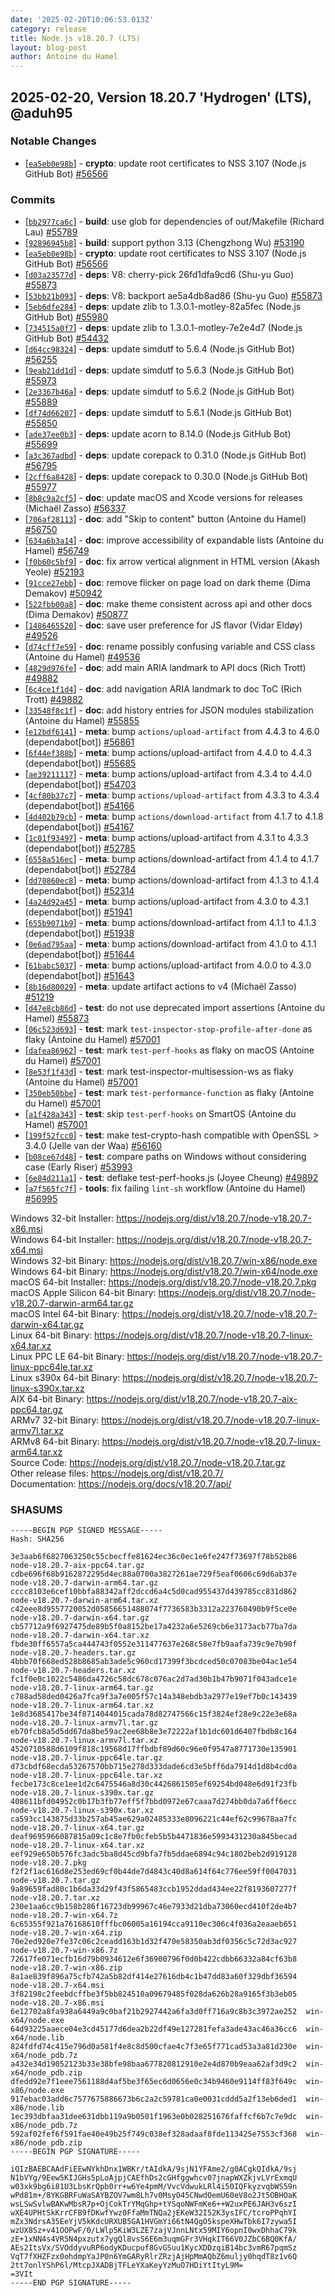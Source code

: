 ```yaml
---
date: '2025-02-20T10:06:53.013Z'
category: release
title: Node.js v18.20.7 (LTS)
layout: blog-post
author: Antoine du Hamel
---
```


## 2025-02-20, Version 18.20.7 'Hydrogen' (LTS), @aduh95

### Notable Changes

- \[[`ea5eb0e98b`](https://github.com/nodejs/node/commit/ea5eb0e98b)] - **crypto**: update root certificates to NSS 3.107 (Node.js GitHub Bot) [#56566](https://github.com/nodejs/node/pull/56566)

### Commits

- \[[`bb2977ca6c`](https://github.com/nodejs/node/commit/bb2977ca6c)] - **build**: use glob for dependencies of out/Makefile (Richard Lau) [#55789](https://github.com/nodejs/node/pull/55789)
- \[[`92896945b8`](https://github.com/nodejs/node/commit/92896945b8)] - **build**: support python 3.13 (Chengzhong Wu) [#53190](https://github.com/nodejs/node/pull/53190)
- \[[`ea5eb0e98b`](https://github.com/nodejs/node/commit/ea5eb0e98b)] - **crypto**: update root certificates to NSS 3.107 (Node.js GitHub Bot) [#56566](https://github.com/nodejs/node/pull/56566)
- \[[`d03a23577d`](https://github.com/nodejs/node/commit/d03a23577d)] - **deps**: V8: cherry-pick 26fd1dfa9cd6 (Shu-yu Guo) [#55873](https://github.com/nodejs/node/pull/55873)
- \[[`53bb21b093`](https://github.com/nodejs/node/commit/53bb21b093)] - **deps**: V8: backport ae5a4db8ad86 (Shu-yu Guo) [#55873](https://github.com/nodejs/node/pull/55873)
- \[[`5eb6dfe284`](https://github.com/nodejs/node/commit/5eb6dfe284)] - **deps**: update zlib to 1.3.0.1-motley-82a5fec (Node.js GitHub Bot) [#55980](https://github.com/nodejs/node/pull/55980)
- \[[`734515a0f7`](https://github.com/nodejs/node/commit/734515a0f7)] - **deps**: update zlib to 1.3.0.1-motley-7e2e4d7 (Node.js GitHub Bot) [#54432](https://github.com/nodejs/node/pull/54432)
- \[[`d64cc98324`](https://github.com/nodejs/node/commit/d64cc98324)] - **deps**: update simdutf to 5.6.4 (Node.js GitHub Bot) [#56255](https://github.com/nodejs/node/pull/56255)
- \[[`9eab21dd1d`](https://github.com/nodejs/node/commit/9eab21dd1d)] - **deps**: update simdutf to 5.6.3 (Node.js GitHub Bot) [#55973](https://github.com/nodejs/node/pull/55973)
- \[[`2e3367b46a`](https://github.com/nodejs/node/commit/2e3367b46a)] - **deps**: update simdutf to 5.6.2 (Node.js GitHub Bot) [#55889](https://github.com/nodejs/node/pull/55889)
- \[[`df74d66207`](https://github.com/nodejs/node/commit/df74d66207)] - **deps**: update simdutf to 5.6.1 (Node.js GitHub Bot) [#55850](https://github.com/nodejs/node/pull/55850)
- \[[`ade37ee0b3`](https://github.com/nodejs/node/commit/ade37ee0b3)] - **deps**: update acorn to 8.14.0 (Node.js GitHub Bot) [#55699](https://github.com/nodejs/node/pull/55699)
- \[[`a3c367adbd`](https://github.com/nodejs/node/commit/a3c367adbd)] - **deps**: update corepack to 0.31.0 (Node.js GitHub Bot) [#56795](https://github.com/nodejs/node/pull/56795)
- \[[`2cff6a8428`](https://github.com/nodejs/node/commit/2cff6a8428)] - **deps**: update corepack to 0.30.0 (Node.js GitHub Bot) [#55977](https://github.com/nodejs/node/pull/55977)
- \[[`8b8c9a2cf5`](https://github.com/nodejs/node/commit/8b8c9a2cf5)] - **doc**: update macOS and Xcode versions for releases (Michaël Zasso) [#56337](https://github.com/nodejs/node/pull/56337)
- \[[`706af28113`](https://github.com/nodejs/node/commit/706af28113)] - **doc**: add "Skip to content" button (Antoine du Hamel) [#56750](https://github.com/nodejs/node/pull/56750)
- \[[`634a6b3a14`](https://github.com/nodejs/node/commit/634a6b3a14)] - **doc**: improve accessibility of expandable lists (Antoine du Hamel) [#56749](https://github.com/nodejs/node/pull/56749)
- \[[`f0b60c5bf9`](https://github.com/nodejs/node/commit/f0b60c5bf9)] - **doc**: fix arrow vertical alignment in HTML version (Akash Yeole) [#52193](https://github.com/nodejs/node/pull/52193)
- \[[`91cce27ebb`](https://github.com/nodejs/node/commit/91cce27ebb)] - **doc**: remove flicker on page load on dark theme (Dima Demakov) [#50942](https://github.com/nodejs/node/pull/50942)
- \[[`522fbb00a8`](https://github.com/nodejs/node/commit/522fbb00a8)] - **doc**: make theme consistent across api and other docs (Dima Demakov) [#50877](https://github.com/nodejs/node/pull/50877)
- \[[`1486465520`](https://github.com/nodejs/node/commit/1486465520)] - **doc**: save user preference for JS flavor (Vidar Eldøy) [#49526](https://github.com/nodejs/node/pull/49526)
- \[[`d74cff7e59`](https://github.com/nodejs/node/commit/d74cff7e59)] - **doc**: rename possibly confusing variable and CSS class (Antoine du Hamel) [#49536](https://github.com/nodejs/node/pull/49536)
- \[[`4829d976fe`](https://github.com/nodejs/node/commit/4829d976fe)] - **doc**: add main ARIA landmark to API docs (Rich Trott) [#49882](https://github.com/nodejs/node/pull/49882)
- \[[`6c4ce1f1d4`](https://github.com/nodejs/node/commit/6c4ce1f1d4)] - **doc**: add navigation ARIA landmark to doc ToC (Rich Trott) [#49882](https://github.com/nodejs/node/pull/49882)
- \[[`33548f8c1f`](https://github.com/nodejs/node/commit/33548f8c1f)] - **doc**: add history entries for JSON modules stabilization (Antoine du Hamel) [#55855](https://github.com/nodejs/node/pull/55855)
- \[[`e12bdf6141`](https://github.com/nodejs/node/commit/e12bdf6141)] - **meta**: bump `actions/upload-artifact` from 4.4.3 to 4.6.0 (dependabot\[bot]) [#56861](https://github.com/nodejs/node/pull/56861)
- \[[`6f44ef388b`](https://github.com/nodejs/node/commit/6f44ef388b)] - **meta**: bump actions/upload-artifact from 4.4.0 to 4.4.3 (dependabot\[bot]) [#55685](https://github.com/nodejs/node/pull/55685)
- \[[`ae39211117`](https://github.com/nodejs/node/commit/ae39211117)] - **meta**: bump actions/upload-artifact from 4.3.4 to 4.4.0 (dependabot\[bot]) [#54703](https://github.com/nodejs/node/pull/54703)
- \[[`4cf80b37c7`](https://github.com/nodejs/node/commit/4cf80b37c7)] - **meta**: bump `actions/upload-artifact` from 4.3.3 to 4.3.4 (dependabot\[bot]) [#54166](https://github.com/nodejs/node/pull/54166)
- \[[`4d402b79cb`](https://github.com/nodejs/node/commit/4d402b79cb)] - **meta**: bump `actions/download-artifact` from 4.1.7 to 4.1.8 (dependabot\[bot]) [#54167](https://github.com/nodejs/node/pull/54167)
- \[[`1c01f93497`](https://github.com/nodejs/node/commit/1c01f93497)] - **meta**: bump actions/upload-artifact from 4.3.1 to 4.3.3 (dependabot\[bot]) [#52785](https://github.com/nodejs/node/pull/52785)
- \[[`6558a516ec`](https://github.com/nodejs/node/commit/6558a516ec)] - **meta**: bump actions/download-artifact from 4.1.4 to 4.1.7 (dependabot\[bot]) [#52784](https://github.com/nodejs/node/pull/52784)
- \[[`dd70860ec8`](https://github.com/nodejs/node/commit/dd70860ec8)] - **meta**: bump actions/download-artifact from 4.1.3 to 4.1.4 (dependabot\[bot]) [#52314](https://github.com/nodejs/node/pull/52314)
- \[[`4a24d92a45`](https://github.com/nodejs/node/commit/4a24d92a45)] - **meta**: bump actions/upload-artifact from 4.3.0 to 4.3.1 (dependabot\[bot]) [#51941](https://github.com/nodejs/node/pull/51941)
- \[[`655b9071b9`](https://github.com/nodejs/node/commit/655b9071b9)] - **meta**: bump actions/download-artifact from 4.1.1 to 4.1.3 (dependabot\[bot]) [#51938](https://github.com/nodejs/node/pull/51938)
- \[[`0e6ad795aa`](https://github.com/nodejs/node/commit/0e6ad795aa)] - **meta**: bump actions/download-artifact from 4.1.0 to 4.1.1 (dependabot\[bot]) [#51644](https://github.com/nodejs/node/pull/51644)
- \[[`61babc5037`](https://github.com/nodejs/node/commit/61babc5037)] - **meta**: bump actions/upload-artifact from 4.0.0 to 4.3.0 (dependabot\[bot]) [#51643](https://github.com/nodejs/node/pull/51643)
- \[[`8b16d80029`](https://github.com/nodejs/node/commit/8b16d80029)] - **meta**: update artifact actions to v4 (Michaël Zasso) [#51219](https://github.com/nodejs/node/pull/51219)
- \[[`d47e8cb86d`](https://github.com/nodejs/node/commit/d47e8cb86d)] - **test**: do not use deprecated import assertions (Antoine du Hamel) [#55873](https://github.com/nodejs/node/pull/55873)
- \[[`06c523d693`](https://github.com/nodejs/node/commit/06c523d693)] - **test**: mark `test-inspector-stop-profile-after-done` as flaky (Antoine du Hamel) [#57001](https://github.com/nodejs/node/pull/57001)
- \[[`dafea86962`](https://github.com/nodejs/node/commit/dafea86962)] - **test**: mark `test-perf-hooks` as flaky on macOS (Antoine du Hamel) [#57001](https://github.com/nodejs/node/pull/57001)
- \[[`8e53f1f43d`](https://github.com/nodejs/node/commit/8e53f1f43d)] - **test**: mark test-inspector-multisession-ws as flaky (Antoine du Hamel) [#57001](https://github.com/nodejs/node/pull/57001)
- \[[`350eb50bbe`](https://github.com/nodejs/node/commit/350eb50bbe)] - **test**: mark `test-performance-function` as flaky (Antoine du Hamel) [#57001](https://github.com/nodejs/node/pull/57001)
- \[[`a1f428a343`](https://github.com/nodejs/node/commit/a1f428a343)] - **test**: skip `test-perf-hooks` on SmartOS (Antoine du Hamel) [#57001](https://github.com/nodejs/node/pull/57001)
- \[[`199f52fcc0`](https://github.com/nodejs/node/commit/199f52fcc0)] - **test**: make test-crypto-hash compatible with OpenSSL > 3.4.0 (Jelle van der Waa) [#56160](https://github.com/nodejs/node/pull/56160)
- \[[`b08ce67d48`](https://github.com/nodejs/node/commit/b08ce67d48)] - **test**: compare paths on Windows without considering case (Early Riser) [#53993](https://github.com/nodejs/node/pull/53993)
- \[[`6e84d211a1`](https://github.com/nodejs/node/commit/6e84d211a1)] - **test**: deflake test-perf-hooks.js (Joyee Cheung) [#49892](https://github.com/nodejs/node/pull/49892)
- \[[`a7f565fc7f`](https://github.com/nodejs/node/commit/a7f565fc7f)] - **tools**: fix failing `lint-sh` workflow (Antoine du Hamel) [#56995](https://github.com/nodejs/node/pull/56995)

Windows 32-bit Installer: https://nodejs.org/dist/v18.20.7/node-v18.20.7-x86.msi \
Windows 64-bit Installer: https://nodejs.org/dist/v18.20.7/node-v18.20.7-x64.msi \
Windows 32-bit Binary: https://nodejs.org/dist/v18.20.7/win-x86/node.exe \
Windows 64-bit Binary: https://nodejs.org/dist/v18.20.7/win-x64/node.exe \
macOS 64-bit Installer: https://nodejs.org/dist/v18.20.7/node-v18.20.7.pkg \
macOS Apple Silicon 64-bit Binary: https://nodejs.org/dist/v18.20.7/node-v18.20.7-darwin-arm64.tar.gz \
macOS Intel 64-bit Binary: https://nodejs.org/dist/v18.20.7/node-v18.20.7-darwin-x64.tar.gz \
Linux 64-bit Binary: https://nodejs.org/dist/v18.20.7/node-v18.20.7-linux-x64.tar.xz \
Linux PPC LE 64-bit Binary: https://nodejs.org/dist/v18.20.7/node-v18.20.7-linux-ppc64le.tar.xz \
Linux s390x 64-bit Binary: https://nodejs.org/dist/v18.20.7/node-v18.20.7-linux-s390x.tar.xz \
AIX 64-bit Binary: https://nodejs.org/dist/v18.20.7/node-v18.20.7-aix-ppc64.tar.gz \
ARMv7 32-bit Binary: https://nodejs.org/dist/v18.20.7/node-v18.20.7-linux-armv7l.tar.xz \
ARMv8 64-bit Binary: https://nodejs.org/dist/v18.20.7/node-v18.20.7-linux-arm64.tar.xz \
Source Code: https://nodejs.org/dist/v18.20.7/node-v18.20.7.tar.gz \
Other release files: https://nodejs.org/dist/v18.20.7/ \
Documentation: https://nodejs.org/docs/v18.20.7/api/

### SHASUMS

```
-----BEGIN PGP SIGNED MESSAGE-----
Hash: SHA256

3e3aab6f6827063250c55cbecffe81624ec36c0ec1e6fe247f73697f78b52b86  node-v18.20.7-aix-ppc64.tar.gz
cdbe696f68b9162872295d4ec88a0700a3827261ae729f5eaf0606c69d6ab37e  node-v18.20.7-darwin-arm64.tar.gz
cccc8103e6cef10bbfa88342aff2dccd6a4c5d0cad955437d439785cc831d862  node-v18.20.7-darwin-arm64.tar.xz
c42eee8d9557720052d05856651488074f7736583b3312a223760490b9f5ce0e  node-v18.20.7-darwin-x64.tar.gz
cb57712a9f6927475de89b5f0a8152be17a4232a6e5269cb6e3173acb77ba7da  node-v18.20.7-darwin-x64.tar.xz
fbde30ff6557a5ca444743f0552e311477637e268c58e7fb9aafa739c9e7b90f  node-v18.20.7-headers.tar.gz
4bbb70f668ed528b8685ab3ade5c960cd17399f3bcdced50c07083be04ac1e54  node-v18.20.7-headers.tar.xz
fc1f0e0c1022c5486da4726c58dc678c076ac2d7ad30b1b47b9071f043adce1e  node-v18.20.7-linux-arm64.tar.gz
c788ad58ded0426a7fca9f3a7e005f57c14a348ebdb3a2977e19ef7b0c143439  node-v18.20.7-linux-arm64.tar.xz
1e8d3685417be34f8714044015cada78d82747566c15f3824ef28e9c22e3e68a  node-v18.20.7-linux-armv7l.tar.gz
eb70fcb8a5d5dd67da8be59ac2ee68b8e3e72222af1b1dc601d6407fbdb8c164  node-v18.20.7-linux-armv7l.tar.xz
4520710588d6109f818c19568d17ffbdbf89d60c96e0f9547a8771730e135901  node-v18.20.7-linux-ppc64le.tar.gz
d73cbdf68ecda53267570bb715e278d333dade6cd3e5bff6da7914d1d8b4cd0a  node-v18.20.7-linux-ppc64le.tar.xz
fecbe173c8ce1ee1d2c6475546a8d30c4426861505ef69254bd048e6d91f23fb  node-v18.20.7-linux-s390x.tar.gz
408611bfd04952c0b17b3fb77eff5f7bbd0972e67caaa7d274bb0da7a6ff6ecc  node-v18.20.7-linux-s390x.tar.xz
ca593cc143875d33b257ab45ae629a02485333e8096221c44ef62c99678aa7fc  node-v18.20.7-linux-x64.tar.gz
deaf9695966087815a09c1c8e7fb0cfeb5b5b4471836e5993431230a845becad  node-v18.20.7-linux-x64.tar.xz
eef929e650b576fc3adc5ba8d45cd9bfa7fb5ddae6894c94c1802beb2d919128  node-v18.20.7.pkg
f2f2f1ac616d8e253ed69cf0b44de7d4843c40d8a614f64c776ee59ff0047031  node-v18.20.7.tar.gz
9a89659fad80c1b6da33d29f43f5865483ccb1952ddad434ee22f8193607277f  node-v18.20.7.tar.xz
230e1aa6cc9b158b286f16723db99967c46e7933d21dba73060ecd410f2de4b7  node-v18.20.7-win-x64.7z
6c65355f921a76168610fffbc06005a16194cca9110ec306c4f036a2eaaeb651  node-v18.20.7-win-x64.zip
70e2ed920e7fe37c06c2ceadd163b1d32f470e58350ab3df0356c5c72d3ac927  node-v18.20.7-win-x86.7z
72617fe071ecfb16d79b0934612e6f36900796f0d0b422cdbb66332a84cf63b8  node-v18.20.7-win-x86.zip
8a1ae839f896a75cfb742a5b82df414e27616db4c1b47dd83a60f329dbf36594  node-v18.20.7-x64.msi
3f82198c2feebdcffbe3f5bb824510a09679485f028da626b28a9165f3b3eb05  node-v18.20.7-x86.msi
6e12702a8fa938a6449a9c0baf21b2927442a6fa3d0ff716a9c8b3c3972ae252  win-x64/node.exe
64d93225aaece04e3cd45177d6dea2b22df49e127281fefa3ade43ac46a36cc6  win-x64/node.lib
824fdfd74c415e796d0a581f4e8c8d500cfae4c7f3e65f771cad53a3a81d230e  win-x64/node_pdb.7z
a432e34d19052123b33e38bfe98baa677820812910e2e4d870b9eaa62af3d9c2  win-x64/node_pdb.zip
dfedd92e7f1eee7561188d4af5be3f65ec6d0656e0c34b9460e9114ff83f649c  win-x86/node.exe
917ebac03add6c7577675886673b6c2a2c59781ca0e0031cddd5a2f13eb6ded1  win-x86/node.lib
1ec393dbfaa31dee631dbb119a9b0501f1963e0b028251676faffcf6b7c7e9dc  win-x86/node_pdb.7z
592af02fef6f591fae40e49b25f749c038ef328adaaf8fde113425e7553cf368  win-x86/node_pdb.zip
-----BEGIN PGP SIGNATURE-----

iQIzBAEBCAAdFiEEwNYkhDnx1WBKr/tAIdkA/9sjN1YFAme2/g0ACgkQIdkA/9sj
N1bVYg/9Eew5KIJGHs5pLoAjpjCAEfhDs2cGHfggwhcv07jnapWXZkjvLVrExmqU
w03xk9bg6i81U3LbsKrQpb0rr+w6Ye4pmM/VvcVdwukLRl4i50IQFkyzvqbWS59n
wPd81m+/8YKGBRFuWaSAYBZOV7wm8Lh7v0MsyO45CNwdOemU60eV8o2Jt5OBHOaK
wsLSwSvlwBAKwMbsR7p+OjCokTrYMqGhp+tYSqoNWFmKe6++W2uxPE6JAH3v6szI
wXE4UPHtSkKrrCFB9fDKwfYwz0FfaMmTNQa2jEKeW32I52K3ysIFC/tcroPPqhYI
mZx3NdrsA35EeYjV5kKdcURXUB5GA1HVGmYi66tN4QgO5kspeXHwTbk6I7zywa5I
wzUX8Sz+v41OOPwF/0/LWlp5KiW3LZE7zajVJnnLNtx59MIY6opnI0wxDhhaC79k
zE+1xNN4s4VR5N4pxzutx7ygQl8vsS6E6m3uqmGFr3VHqkIT66V0JZbC6BQ0KfA/
AEs2ItsVx/SVOddyvuRP6odyKDucpuf8GvGSuu1KycXDDzqiB14bc3vmR67pqmSz
VqT7fXHZFzx0ohdmpYaJP0n6YmGARyRlrZRzjAjHpMmAQbZ6muljy0hqdT8z1v6Q
2tt7onlYShP6l/MtcpJXADBjTFLeYXaKeyYzMuO7HDiYtItyL9M=
=3VIt
-----END PGP SIGNATURE-----
```
